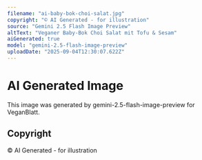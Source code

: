 ```yaml
---
filename: "ai-baby-bok-choi-salat.jpg"
copyright: "© AI Generated - for illustration"
source: "Gemini 2.5 Flash Image Preview"
altText: "Veganer Baby-Bok Choi Salat mit Tofu & Sesam"
aiGenerated: true
model: "gemini-2.5-flash-image-preview"
uploadDate: "2025-09-04T12:30:07.622Z"
---
```


# AI Generated Image

This image was generated by gemini-2.5-flash-image-preview for VeganBlatt.

## Copyright
© AI Generated - for illustration
